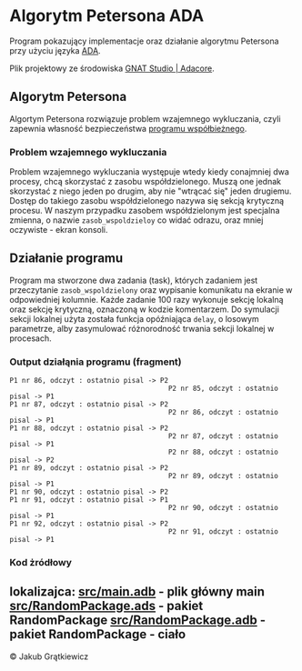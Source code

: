 # Algorytm Petersona ADA
Program pokazujący implementacje oraz działanie algorytmu Petersona przy użyciu języka [ADA](https://pl.wikipedia.org/wiki/Ada_(j%C4%99zyk_programowania)). 

Plik projektowy ze środowiska [GNAT Studio | Adacore](https://www.adacore.com/gnatpro/toolsuite/gnatstudio).

## Algorytm Petersona
Algortym Petersona rozwiązuje problem wzajemnego wykluczania, czyli zapewnia własność bezpieczeństwa [programu współbieżnego](https://pl.wikipedia.org/wiki/Przetwarzanie_wsp%C3%B3%C5%82bie%C5%BCne).

### Problem wzajemnego wykluczania
Problem wzajemnego wykluczania występuje wtedy kiedy conajmniej dwa procesy, chcą skorzystać z zasobu współdzielonego. Muszą one jednak skorzystać z niego jeden po drugim, aby nie "wtrącać się" jeden drugiemu. Dostęp do takiego zasobu współdzielonego nazywa się sekcją krytyczną procesu. W naszym przypadku zasobem współdzielonym jest specjalna zmienna, o nazwie `zasob_wspoldzieloy` co widać odrazu, oraz mniej oczywiste - ekran konsoli.

## Działanie programu
Program ma stworzone dwa zadania (task), których zadaniem jest przeczytanie `zasob_wspoldzielony` oraz wypisanie komunikatu na ekranie w odpowiedniej kolumnie. Każde zadanie 100 razy wykonuje sekcję lokalną oraz sekcję krytyczną, oznaczoną w kodzie komentarzem. Do symulacji sekcji lokalnej użyta została funkcja opóźniająca `delay`, o losowym parametrze, alby zasymulować różnorodność trwania sekcji lokalnej w procesach.

### Output działąnia programu (fragment)
```
P1 nr 86, odczyt : ostatnio pisal -> P2
                                       P2 nr 85, odczyt : ostatnio pisal -> P1
P1 nr 87, odczyt : ostatnio pisal -> P2
                                       P2 nr 86, odczyt : ostatnio pisal -> P1
P1 nr 88, odczyt : ostatnio pisal -> P2
                                       P2 nr 87, odczyt : ostatnio pisal -> P1
                                       P2 nr 88, odczyt : ostatnio pisal -> P2
P1 nr 89, odczyt : ostatnio pisal -> P2
                                       P2 nr 89, odczyt : ostatnio pisal -> P1
P1 nr 90, odczyt : ostatnio pisal -> P2
P1 nr 91, odczyt : ostatnio pisal -> P1
                                       P2 nr 90, odczyt : ostatnio pisal -> P1
P1 nr 92, odczyt : ostatnio pisal -> P2
                                       P2 nr 91, odczyt : ostatnio pisal -> P1
```

### Kod żródłowy 

lokalizajca:
[src/main.adb](/src/main.adb) - plik główny main
[src/RandomPackage.ads](/src/RandomPackage.ads) - pakiet RandomPackage
[src/RandomPackage.adb](/src/RandomPackage.adb) - pakiet RandomPackage - ciało
---
&copy; Jakub Grątkiewicz
